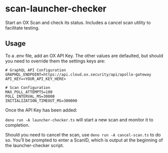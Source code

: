 # scan-launcher-checker
Start an OX Scan and check its status. Includes a cancel scan utility to facilitate testing.

## Usage

To a .env file, add an OX API Key. The other values are defaulted, but should you need to override them
the settings keys are:

```
# GraphQL API Configuration
GRAPHQL_ENDPOINT=https://api.cloud.ox.security/api/apollo-gateway
API_KEY=<YOUR_API_KEY_HERE>

# Scan Configuration
MAX_POLL_ATTEMPTS=100
POLL_INTERVAL_MS=30000
INITIALIZATION_TIMEOUT_MS=300000
```

Once the API Key has been added:

`deno run -A launcher-checker.ts` will start a new scan and monitor it to completion.

Should you need to cancel the scan, use `deno run -A cancel-scan.ts` to do so. You'll be prompted to enter a ScanID, which is output at the beginning of the launcher-checker script.
